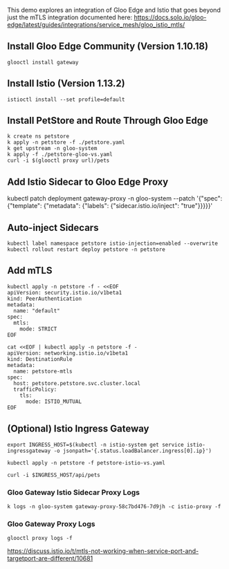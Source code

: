This demo explores an integration of Gloo Edge and Istio that goes beyond just the mTLS integration documented here:
https://docs.solo.io/gloo-edge/latest/guides/integrations/service_mesh/gloo_istio_mtls/

## Install Gloo Edge Community (Version 1.10.18)

```
glooctl install gateway
```

## Install Istio (Version 1.13.2)

```
istioctl install --set profile=default
```

## Install PetStore and Route Through Gloo Edge

```
k create ns petstore
k apply -n petstore -f ./petstore.yaml
k get upstream -n gloo-system
k apply -f ./petstore-gloo-vs.yaml
curl -i $(glooctl proxy url)/pets
```

## Add Istio Sidecar to Gloo Edge Proxy

kubectl patch deployment gateway-proxy -n gloo-system --patch '{"spec": {"template": {"metadata": {"labels": {"sidecar.istio.io/inject": "true"}}}}}'

## Auto-inject Sidecars

```
kubectl label namespace petstore istio-injection=enabled --overwrite
kubectl rollout restart deploy petstore -n petstore
```

## Add mTLS

```
kubectl apply -n petstore -f - <<EOF
apiVersion: security.istio.io/v1beta1
kind: PeerAuthentication
metadata:
  name: "default"
spec:
  mtls:
    mode: STRICT
EOF
```


```
cat <<EOF | kubectl apply -n petstore -f -
apiVersion: networking.istio.io/v1beta1
kind: DestinationRule
metadata:
  name: petstore-mtls
spec:
  host: petstore.petstore.svc.cluster.local
  trafficPolicy:
    tls:
      mode: ISTIO_MUTUAL
EOF
```

## (Optional) Istio Ingress Gateway

```
export INGRESS_HOST=$(kubectl -n istio-system get service istio-ingressgateway -o jsonpath='{.status.loadBalancer.ingress[0].ip}')

kubectl apply -n petstore -f petstore-istio-vs.yaml

curl -i $INGRESS_HOST/api/pets
```

### Gloo Gateway Istio Sidecar Proxy Logs

```
k logs -n gloo-system gateway-proxy-58c7bd476-7d9jh -c istio-proxy -f
```

### Gloo Gateway Proxy Logs

```
glooctl proxy logs -f
```








https://discuss.istio.io/t/mtls-not-working-when-service-port-and-targetport-are-different/10681